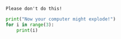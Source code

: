 ```{warning}
Please don't do this!
```

```python
print("Now your computer might explode!")
for i in range(3):
    print(i)
```
